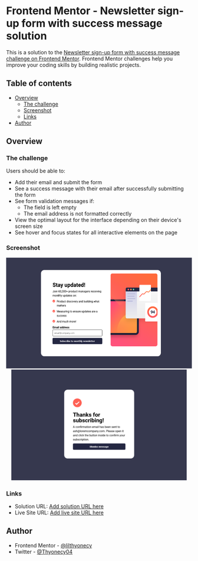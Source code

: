 # Frontend Mentor - Newsletter sign-up form with success message solution

This is a solution to the [Newsletter sign-up form with success message challenge on Frontend Mentor](https://www.frontendmentor.io/challenges/newsletter-signup-form-with-success-message-3FC1AZbNrv). Frontend Mentor challenges help you improve your coding skills by building realistic projects. 

## Table of contents

- [Overview](#overview)
  - [The challenge](#the-challenge)
  - [Screenshot](#screenshot)
  - [Links](#links)
- [Author](#author)


## Overview

### The challenge

Users should be able to:

- Add their email and submit the form
- See a success message with their email after successfully submitting the form
- See form validation messages if:
  - The field is left empty
  - The email address is not formatted correctly
- View the optimal layout for the interface depending on their device's screen size
- See hover and focus states for all interactive elements on the page

### Screenshot
<p align="center">
  <img alt="Desktop View" src="https://raw.githubusercontent.com/lilthyonecy/newsletter-sign-up-with-success-message-main/main/my%20design/desktop.png" height="300" />
  <img alt="Desktop success" src="https://raw.githubusercontent.com/lilthyonecy/newsletter-sign-up-with-success-message-main/main/my%20design/desktop-success.png" height="300" />
</p>



### Links

- Solution URL: [Add solution URL here](https://your-solution-url.com)
- Live Site URL: [Add live site URL here](https://your-live-site-url.com)


## Author

- Frontend Mentor - [@lilthyonecy](https://www.frontendmentor.io/profile/lilthyonecy)
- Twitter - [@Thyonecy04](https://www.twitter.com/Thyonecy04)


